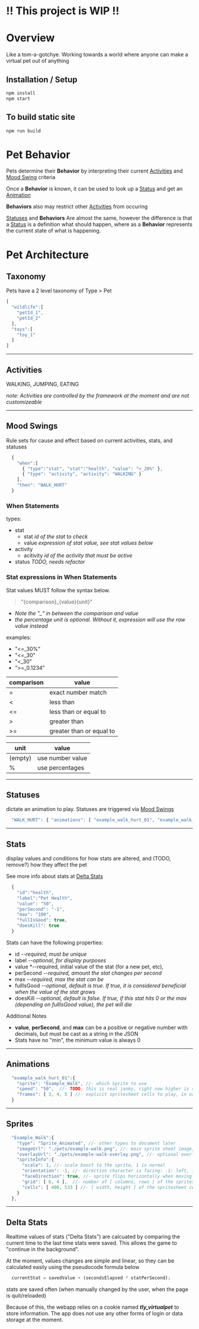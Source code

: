 
# !! This project is WIP !! 
# Overview

Like a tom-a-gotchye. Working towards a world where anyone can make a virtual pet out of anything

## Installation / Setup
```bash
npm install
npm start
```

## To build static site
```bash
npm run build
```



# Pet Behavior
Pets determine their **Behavior** by interpreting their current [Activities](#activities) and [Mood Swing](#mood-swings) criteria

Once a **Behavior** is known, it can be used to look up a [Status](#statuses) and get an [Animation](#animations)

**Behaviors** also may restrict other [Activities](#activities) from occuring


[Statuses](#statuses) and **Behaviors** Are almost the same, however the difference is that a [Status](#statuses) is a definition what should happen, where as a **Behavior** represents the current state of what is happening.



# Pet Architecture

## Taxonomy
Pets have a 2 level taxonomy of Type > Pet
```javascript
[
  "wildlife":[
    "petId_1",
    "petId_2"
  ],
  "toys":[
    "toy_1"
  ]
]
```
---
## Activities
WALKING, JUMPING, EATING

*note: Activities are controlled by the framework at the moment and are not customizeable*

---

## Mood Swings
Rule sets for cause and effect based on current activities, stats, and statuses
```javascript
  {
    "when":[
      { "type":"stat", "stat":"health", "value": "<_20%" },
      { "type": "activity", "activity": "WALKING" }
    ],
    "then": "WALK_HURT"
  }
```

### When Statements
types:
* stat
  * stat *id of the stat to check*
  * value *expression of stat value, see stat values below*
* activity
  * acitivity *id of the activity that must be active*
* status *TODO, needs refactor*


### Stat expressions in When Statements
Stat values MUST follow the syntax below. 
>"{comparison}_{value}{unit}"
* *Note the "_" in between the comparison and value*
* *the percentage unit is optional. Without it, expression will use the raw value instead*


examples:
* "<=_30%"
* "<=_30"
* "<_30"
* ">=_0.1234"

comparison | value
-----------|-------
= | exact number match
< | less than
<= | less than or equal to
> | greater than
>= | greater than or equal to


unit | value
-----------|-------
(empty) | use number value
% | use percentages

---
## Statuses

dictate an animation to play. Statuses are triggered via [Mood Swings](#mood-swings)
```javascript
  "WALK_HURT": { "animations": [ "example_walk_hurt_01", "example_walk_hurt_02" ] }
```

---
## Stats
display values and conditions for how stats are altered, and 
(TODO, remove?) how they affect the pet

See more info about stats at [Delta Stats](#Delta-Stats)
```javascript
  { 
    "id":"health",
    "label":"Pet Health",
    "value": "50",
    "perSecond": "-1",
    "max": "100",
    "fullIsGood": true,
    "doesKill": true
  }
```

Stats can have the following properties:
* id *--required, must be unique*
* label *--optional, for display purposes*
* value *--required, initial value of the stat (for a new pet, etc), 
* perSecond *--required, amount the stat changes per second*
* max *--required, max the stat can be*
* fullIsGood *--optional, default is true. If true, it is considered beneficial when the value of the stat grows*
* doesKill *--optional, default is false. If true, if this stat hits 0 or the max (depending on fullIsGood value), the pet will die*

Additional Notes
* **value**, **perSecond**, and **max** can be a positive or negative number with decimals, but must be cast as a string in the JSON
* Stats have no "min", the minimum value is always 0

---

## Animations
```javascript
  "example_walk_hurt_01":{
    "sprite": "Example_Walk", //- which Sprite to use
    "speed": "50",  //- TODO, this is real janky, right now higher is slower. Needs to be reworked.
    "frames": [ 3, 4, 5 ] //- explicit spritesheet cells to play, in order
  }
```

---
## Sprites
```javascript
  "Example_Walk":{
    "type": "Sprite_Animated", //- other types to document later
    "imageUrl": "./pets/example-walk.png", //- main sprite sheet image, can be jpg, gif, or png
    "overlayUrl": "./pets/example-walk-overlay.png", //- optional overlay sprite sheet image, must be able to sit on imageUrl like a transparency, you dont want to use anything other than a png or gif with transparency
    "spriteInfo":{
      "scale": 1, //- scale boost to the sprite, 1 is normal
      "orientation": -1, //- direction character is facing: -1: left, 1: right
      "faceDirection": true, //- sprite flips horizontally when moving left and right
      "grid": [ 6, 4 ],  //- number of [ columns, rows ] of the spritesheet
      "cells": [ 400, 533 ] //- [ width, height ] of the spritesheet cells
    }
  },
```

---


## Delta Stats
Realtime values of stats ("Delta Stats") are calcuated by comparing the current time to the last time stats were saved. This allows the game to "continue in the background".

At the moment, values changes are simple and linear, so they can be calculated easily using the pseudocode formula below

```javascript
  currentStat = savedValue + (secondsElapsed * statPerSecond);
```

stats are saved often (when manually changed by the user, when the page is quit/reloaded)

Because of this, the webapp relies on a cookie named ***tly_virtualpet*** to store information. The app does not use any other forms of login or data storage at the moment.